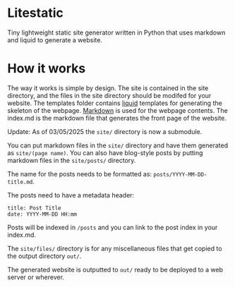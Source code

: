# Litestatic
Tiny lightweight static site generator written in Python that uses markdown and liquid to generate a website.

# How it works
The way it works is simple by design. The site is contained in the site directory, and the files in the site directory should be modifed for your website. The templates folder contains [liquid](https://shopify.github.io/liquid/) templates for generating the skeleton of the webpage. [Markdown](https://www.markdownguide.org/) is used for the webpage contents. The index.md is the markdown file that generates the front page of the website.

Update: As of 03/05/2025 the `site/` directory is now a submodule.

You can put markdown files in the `site/` directory and have them generated as `site/(page name)`.
You can also have blog-style posts by putting markdown files in the `site/posts/` directory.

The name for the posts needs to be formatted as: `posts/YYYY-MM-DD-title.md`.

The posts need to have a metadata header:
```
title: Post Title
date: YYYY-MM-DD HH:mm
```

Posts will be indexed in `/posts` and you can link to the post index in your index.md.

The `site/files/` directory is for any miscellaneous files that get copied to the output directory `out/`.

The generated website is outputted to `out/` ready to be deployed to a web server or wherever.
